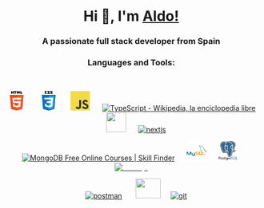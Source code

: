 <h1 align="center">Hi 👋, I'm <a href="https://martinsidorov.com">Aldo!</a></h1>
<h3 align="center">A passionate full stack developer from Spain</h3>

<h3 align="center">Languages and Tools:</h3>
<br/>
<p align="center"> 
<a href="https://www.w3.org/html/" target="_blank"><img src="https://raw.githubusercontent.com/devicons/devicon/master/icons/html5/html5-original-wordmark.svg" alt="html5" width="40" height="40" /></a>
&nbsp &nbsp &nbsp<a href="https://www.w3schools.com/css/" target="_blank"><img src="https://raw.githubusercontent.com/devicons/devicon/master/icons/css3/css3-original-wordmark.svg" alt="css3" width="40" height="40"/></a>
&nbsp &nbsp &nbsp<a href="https://developer.mozilla.org/en-US/docs/Web/JavaScript" target="_blank"><img src="https://raw.githubusercontent.com/devicons/devicon/master/icons/javascript/javascript-original.svg" alt="javascript" width="40" height="40" /></a>
&nbsp &nbsp &nbsp<a href="https://www.typescriptlang.org/" target="_blank"><img src="https://upload.wikimedia.org/wikipedia/commons/thumb/4/4c/Typescript_logo_2020.svg/1200px-Typescript_logo_2020.svg.png" jsaction="VQAsE" class="sFlh5c pT0Scc iPVvYb" width="40" height="40" alt="TypeScript - Wikipedia, la enciclopedia libre" jsname="kn3ccd" aria-hidden="false"></a>
&nbsp &nbsp &nbsp<a href="https://react.dev/" target="_blank"><img  width="40" height="40"crossorigin="anonymous" src="https://upload.wikimedia.org/wikipedia/commons/thumb/3/30/React_Logo_SVG.svg/800px-React_Logo_SVG.svg.png" class="svg mw-mmv-dialog-is-open" width="544" height="503"></a>
&nbsp &nbsp &nbsp<a href="https://nextjs.org/" target="_blank"><img alt="nextjs" class="hCL kVc L4E MIw" fetchpriority="auto" width="60" height="40" loading="auto" src="https://i.pinimg.com/564x/4a/2b/e7/4a2be73b1e2efb44355436c40bf496dd.jpg"/></a>
</p>
<p align="center"> 
&nbsp &nbsp &nbsp<a href="https://www.mongodb.com/es" target="_blank"><img src="https://www.skillfinder.com.au/media/wysiwyg/mongodb-logo-skill-finder.png" jsaction="VQAsE" class="sFlh5c pT0Scc iPVvYb" style="max-width: 1113px; height: 166px; margin: 2px 0px; width: 617px;" alt="MongoDB Free Online Courses | Skill Finder" jsname="kn3ccd" aria-hidden="false"></a>
&nbsp &nbsp &nbsp<a href="https://www.mysql.com/" target="_blank"><img src="https://raw.githubusercontent.com/devicons/devicon/master/icons/mysql/mysql-original-wordmark.svg" alt="mysql" width="40" height="40"/></a>
&nbsp &nbsp &nbsp<a href="https://www.postgresql.org" target="_blank"><img src="https://raw.githubusercontent.com/devicons/devicon/master/icons/postgresql/postgresql-original-wordmark.svg" alt="postgresql" width="40" height="40"/></a>
&nbsp &nbsp &nbsp<a href="https://nodejs.org/en" target="_blank"><img alt="Node.js" fetchpriority="high" width="111" height="33" decoding="async" data-nimg="1" style="color:transparent" src="https://nodejs.org/static/images/logo.svg"></a>
</p>
<p align="center"> 
&nbsp &nbsp &nbsp<a href="https://postman.com" target="_blank"><img src="https://www.vectorlogo.zone/logos/getpostman/getpostman-icon.svg" alt="postman" width="40" height="40"/></a>
&nbsp &nbsp &nbsp <a href="https://www.figma.com/" target="_blank"><img  width="50" height="40"  src="https://www.pngall.com/wp-content/uploads/13/Figma-Logo-Transparent.png"></a>&nbsp &nbsp &nbsp<a href="https://git-scm.com/" target="_blank"><img src="https://www.vectorlogo.zone/logos/git-scm/git-scm-icon.svg" alt="git" width="40" height="40"/></a>
</p>

